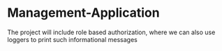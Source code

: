 # Management-Application
The project will include role based authorization, where we can also use loggers to print such informational messages
